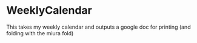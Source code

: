 # WeeklyCalendar
This takes my weekly calendar and outputs a google doc for printing (and folding with the miura fold)
